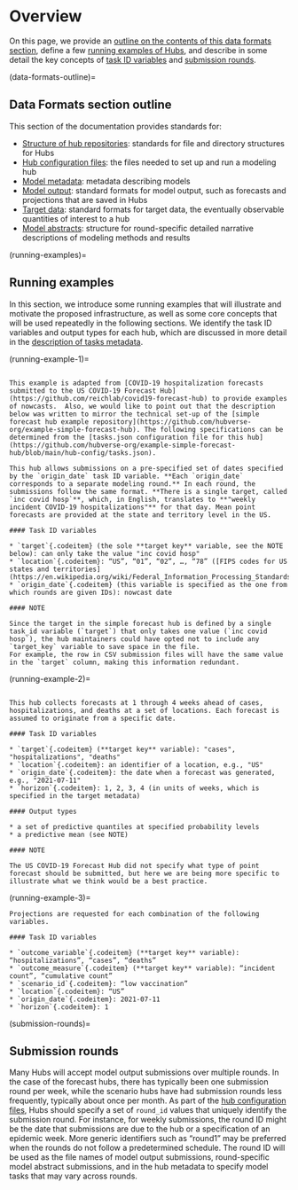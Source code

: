 # Overview

On this page, we provide an [outline on the contents of this data formats section](#data-formats-outline), define a few [running examples of Hubs](#running-examples), and describe in some detail the key concepts of [task ID variables](#task-id-vars) and [submission rounds](#submission-rounds).

(data-formats-outline)=
## Data Formats section outline
This section of the documentation provides standards for:

* [Structure of hub repositories](#hub-structure): standards for file and directory structures for Hubs
* [Hub configuration files](#hub-config): the files needed to set up and run a modeling hub
* [Model metadata](#model-metadata): metadata describing models
* [Model output](#model-output): standard formats for model output, such as forecasts and projections that are saved in Hubs
* [Target data](#target-data): standard formats for target data, the eventually observable quantities of interest to a hub
* [Model abstracts](#model-abstracts): structure for round-specific detailed narrative descriptions of modeling methods and results

(running-examples)=
## Running examples
In this section, we introduce some running examples that will illustrate and motivate the proposed infrastructure, as well as some core concepts that will be used repeatedly in the following sections. We identify the task ID variables and output types for each hub, which are discussed in more detail in the [description of tasks metadata](#tasks-metadata).


(running-example-1)=
```{admonition} Example 1: A simple forecast hub

This example is adapted from [COVID-19 hospitalization forecasts submitted to the US COVID-19 Forecast Hub](https://github.com/reichlab/covid19-forecast-hub) to provide examples of nowcasts.  Also, we would like to point out that the description below was written to mirror the technical set-up of the [simple forecast hub example repository](https://github.com/hubverse-org/example-simple-forecast-hub). The following specifications can be determined from the [tasks.json configuration file for this hub](https://github.com/hubverse-org/example-simple-forecast-hub/blob/main/hub-config/tasks.json). 

This hub allows submissions on a pre-specified set of dates specified by the `origin_date` task ID variable. **Each `origin_date` corresponds to a separate modeling round.** In each round, the submissions follow the same format. **There is a single target, called `inc covid hosp`**, which, in English, translates to **"weekly incident COVID-19 hospitalizations"** for that day. Mean point forecasts are provided at the state and territory level in the US.  

#### Task ID variables

* `target`{.codeitem} (the sole **target key** variable, see the NOTE below): can only take the value "inc covid hosp" 
* `location`{.codeitem}: “US”, “01”, “02”, …, “78” ([FIPS codes for US states and territories](https://en.wikipedia.org/wiki/Federal_Information_Processing_Standards))
* `origin_date`{.codeitem} (this variable is specified as the one from which rounds are given IDs): nowcast date

#### NOTE

Since the target in the simple forecast hub is defined by a single task_id variable (`target`) that only takes one value (`inc covid hosp`), the hub maintainers could have opted not to include any `target_key` variable to save space in the file. 
For example, the row in CSV submission files will have the same value in the `target` column, making this information redundant.
```

(running-example-2)=
```{admonition} Example 2: COVID-19 forecasts, adapted from the [US COVID-19 Forecast Hub](https://covid19forecasthub.org/)

This hub collects forecasts at 1 through 4 weeks ahead of cases, hospitalizations, and deaths at a set of locations. Each forecast is assumed to originate from a specific date.

#### Task ID variables

* `target`{.codeitem} (**target key** variable): "cases", "hospitalizations", "deaths"
* `location`{.codeitem}: an identifier of a location, e.g., "US"
* `origin_date`{.codeitem}: the date when a forecast was generated, e.g., "2021-07-11"
* `horizon`{.codeitem}: 1, 2, 3, 4 (in units of weeks, which is specified in the target metadata)

#### Output types

* a set of predictive quantiles at specified probability levels
* a predictive mean (see NOTE)

#### NOTE

The US COVID-19 Forecast Hub did not specify what type of point forecast should be submitted, but here we are being more specific to illustrate what we think would be a best practice.
```

(running-example-3)=
```{admonition} Example 3: Multiple target keys
Projections are requested for each combination of the following variables.

#### Task ID variables

* `outcome_variable`{.codeitem} (**target key** variable): “hospitalizations”, “cases”, “deaths”
* `outcome_measure`{.codeitem} (**target key** variable): “incident count”, “cumulative count”
* `scenario_id`{.codeitem}: “low vaccination”
* `location`{.codeitem}: “US”
* `origin_date`{.codeitem}: 2021-07-11
* `horizon`{.codeitem}: 1
```

(submission-rounds)=
## Submission rounds
Many Hubs will accept model output submissions over multiple rounds. In the case of the forecast hubs, there has typically been one submission round per week, while the scenario hubs have had submission rounds less frequently, typically about once per month. As part of the [hub configuration files](#hub-config), Hubs should specify a set of `round_id` values that uniquely identify the submission round. For instance, for weekly submissions, the round ID might be the date that submissions are due to the hub or a specification of an epidemic week. More generic identifiers such as “round1” may be preferred when the rounds do not follow a predetermined schedule. The round ID will be used as the file names of model output submissions, round-specific model abstract submissions, and in the hub metadata to specify model tasks that may vary across rounds.
